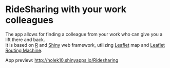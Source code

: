 # RideSharing with your work colleagues
The app allows for finding a colleague from your work who can give you a lift there and back.  
It is based on [R](http://www.r-project.org) and [Shiny](http://shiny.rstudio.com) web framework, utilizing [Leaflet](http://www.leafletjs.com) map and [Leaflet Routing Machine](http://www.liedman.net/leaflet-routing-machine/).  

App preview: http://holek10.shinyapps.io/Ridesharing
